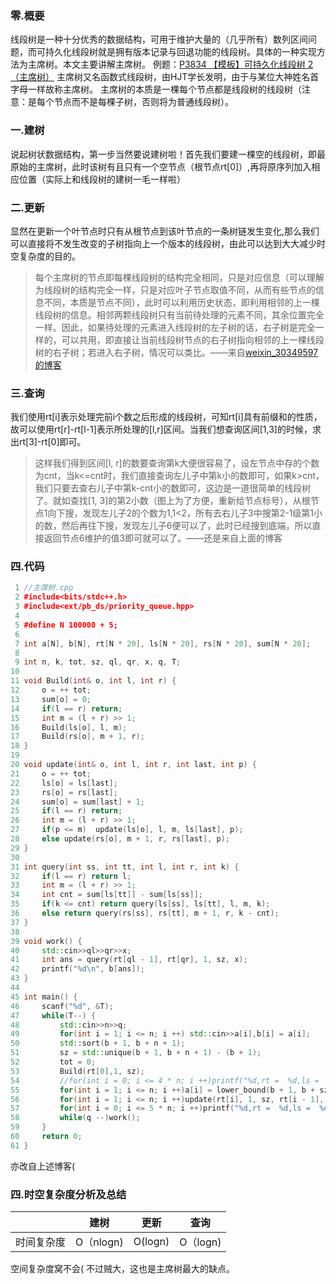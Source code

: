 
### 零.概要
线段树是一种十分优秀的数据结构，可用于维护大量的（几乎所有）数列区间问题，而可持久化线段树就是拥有版本记录与回退功能的线段树。具体的一种实现方法为主席树。本文主要讲解主席树。
例题：[P3834 【模板】可持久化线段树 2（主席树）](https://www.luogu.com.cn/problem/P3834)
主席树又名函数式线段树，由HJT学长发明，由于与某位大神姓名首字母一样故称主席树。
主席树的本质是一棵每个节点都是线段树的线段树（注意：是每个节点而不是每棵子树，否则将为普通线段树）。

### 一.建树
说起树状数据结构，第一步当然要说建树啦！首先我们要建一棵空的线段树，即最原始的主席树，此时该树有且只有一个空节点（根节点rt[0]）,再将原序列加入相应位置（实际上和线段树的建树一毛一样啦）
### 二.更新
显然在更新一个叶节点时只有从根节点到该叶节点的一条树链发生变化,那么我们可以直接将不发生改变的子树指向上一个版本的线段树，由此可以达到大大减少时空复杂度的目的。
> 每个主席树的节点即每棵线段树的结构完全相同，只是对应信息（可以理解为线段树的结构完全一样，只是对应叶子节点取值不同，从而有些节点的信息不同，本质是节点不同），此时可以利用历史状态，即利用相邻的上一棵线段树的信息。相邻两颗线段树只有当前待处理的元素不同，其余位置完全一样。因此，如果待处理的元素进入线段树的左子树的话，右子树是完全一样的，可以共用，即直接让当前线段树节点的右子树指向相邻的上一棵线段树的右子树；若进入右子树，情况可以类比。——来自[weixin_30349597的博客](https://blog.csdn.net/weixin_30349597/article/details/95306805)
### 三.查询
我们使用rt[i]表示处理完前i个数之后形成的线段树，可知rt[i]具有前缀和的性质，故可以使用rt[r]-rt[l-1]表示所处理的[l,r]区间。当我们想查询区间[1,3]的时候，求出rt[3]-rt[0]即可。
> 这样我们得到区间[l, r]的数要查询第k大便很容易了，设左节点中存的个数为cnt，当k<=cnt时，我们直接查询左儿子中第k小的数即可，如果k>cnt，我们只要去查右儿子中第k-cnt小的数即可，这边是一道很简单的线段树了。就如查找[1, 3]的第2小数（图上为了方便，重新给节点标号），从根节点1向下搜，发现左儿子2的个数为1,1<2，所有去右儿子3中搜第2-1级第1小的数，然后再往下搜，发现左儿子6便可以了，此时已经搜到底端，所以直接返回节点6维护的值3即可就可以了。——还是来自上面的博客
### 四.代码
```cpp
 1 //主席树.cpp
 2 #include<bits/stdc++.h>
 3 #include<ext/pb_ds/priority_queue.hpp>
 4 
 5 #define N 100000 + 5;
 6 
 7 int a[N], b[N], rt[N * 20], ls[N * 20], rs[N * 20], sum[N * 20];
 8 
 9 int n, k, tot, sz, ql, qr, x, q, T;
10 
11 void Build(int& o, int l, int r) {
12     o = ++ tot;
13     sum[o] = 0;
14     if(l == r) return;
15     int m = (l + r) >> 1;
16     Build(ls[o], l, m);
17     Build(rs[o], m + 1, r);
18 }
19 
20 void update(int& o, int l, int r, int last, int p) {
21     o = ++ tot;
22     ls[o] = ls[last];
23     rs[o] = rs[last];
24     sum[o] = sum[last] + 1;
25     if(l == r) return;
26     int m = (l + r) >> 1;
27     if(p <= m)  update(ls[o], l, m, ls[last], p);
28     else update(rs[o], m + 1, r, rs[last], p);
29 }
30 
31 int query(int ss, int tt, int l, int r, int k) {
32     if(l == r) return l;
33     int m = (l + r) >> 1;
34     int cnt = sum[ls[tt]] - sum[ls[ss]];
35     if(k <= cnt) return query(ls[ss], ls[tt], l, m, k);
36     else return query(rs[ss], rs[tt], m + 1, r, k - cnt);
37 }
38 
39 void work() {
40     std::cin>>ql>>qr>>x;
41     int ans = query(rt[ql - 1], rt[qr], 1, sz, x);
42     printf("%d\n", b[ans]);
43 }
44 
45 int main() {
46     scanf("%d", &T);
47     while(T--) {
48         std::cin>>n>>q;
49         for(int i = 1; i <= n; i ++) std::cin>>a[i],b[i] = a[i];
50         std::sort(b + 1, b + n + 1);
51         sz = std::unique(b + 1, b + n + 1) - (b + 1);
52         tot = 0;
53         Build(rt[0],1, sz);
54         //for(int i = 0; i <= 4 * n; i ++)printf("%d,rt =  %d,ls =  %d, rs = %d, sum = %d\n", i, rt[i], ls[i], rs[i], sum[i]);
55         for(int i = 1; i <= n; i ++)a[i] = lower_bound(b + 1, b + sz + 1, a[i]) - b;
56         for(int i = 1; i <= n; i ++)update(rt[i], 1, sz, rt[i - 1], a[i]);
57         for(int i = 0; i <= 5 * n; i ++)printf("%d,rt =  %d,ls =  %d, rs = %d, sum = %d\n", i, rt[i], ls[i], rs[i], sum[i]);
58         while(q --)work();
59     }
60     return 0;
61 }
```
亦改自上述博客(
### 四.时空复杂度分析及总结
|     | 建树 |更新|查询|
|---- | ---- | ---- | ---- |
|时间复杂度  |   O（nlogn)   |  O(logn)    |   O（logn)  |
空间复杂度窝不会(
不过贼大，这也是主席树最大的缺点。
 
